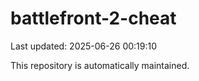 # battlefront-2-cheat

Last updated: 2025-06-26 00:19:10

This repository is automatically maintained.
